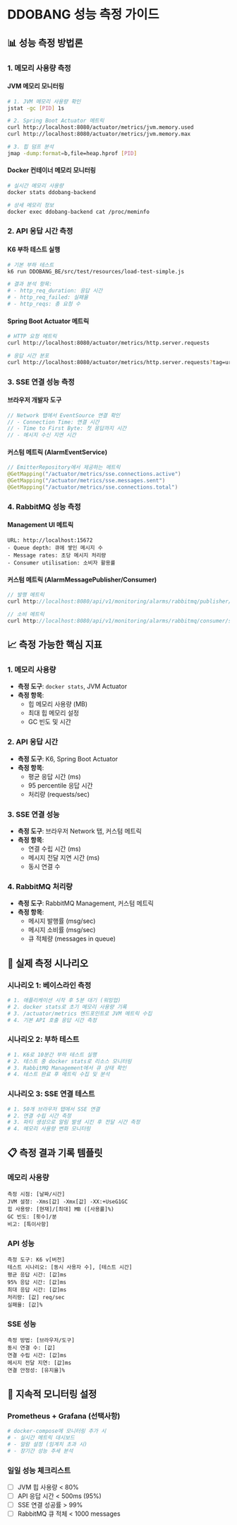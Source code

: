 # DDOBANG 성능 측정 가이드

## 📊 성능 측정 방법론

### 1. 메모리 사용량 측정

#### JVM 메모리 모니터링
```bash
# 1. JVM 메모리 사용량 확인
jstat -gc [PID] 1s

# 2. Spring Boot Actuator 메트릭
curl http://localhost:8080/actuator/metrics/jvm.memory.used
curl http://localhost:8080/actuator/metrics/jvm.memory.max

# 3. 힙 덤프 분석
jmap -dump:format=b,file=heap.hprof [PID]
```

#### Docker 컨테이너 메모리 모니터링
```bash
# 실시간 메모리 사용량
docker stats ddobang-backend

# 상세 메모리 정보
docker exec ddobang-backend cat /proc/meminfo
```

### 2. API 응답 시간 측정

#### K6 부하 테스트 실행
```bash
# 기본 부하 테스트
k6 run DDOBANG_BE/src/test/resources/load-test-simple.js

# 결과 분석 항목:
# - http_req_duration: 응답 시간
# - http_req_failed: 실패율
# - http_reqs: 총 요청 수
```

#### Spring Boot Actuator 메트릭
```bash
# HTTP 요청 메트릭
curl http://localhost:8080/actuator/metrics/http.server.requests

# 응답 시간 분포
curl http://localhost:8080/actuator/metrics/http.server.requests?tag=uri:/api/v1/parties
```

### 3. SSE 연결 성능 측정

#### 브라우저 개발자 도구
```javascript
// Network 탭에서 EventSource 연결 확인
// - Connection Time: 연결 시간
// - Time to First Byte: 첫 응답까지 시간
// - 메시지 수신 지연 시간
```

#### 커스텀 메트릭 (AlarmEventService)
```java
// EmitterRepository에서 제공하는 메트릭
@GetMapping("/actuator/metrics/sse.connections.active")
@GetMapping("/actuator/metrics/sse.messages.sent")
@GetMapping("/actuator/metrics/sse.connections.total")
```

### 4. RabbitMQ 성능 측정

#### Management UI 메트릭
```
URL: http://localhost:15672
- Queue depth: 큐에 쌓인 메시지 수
- Message rates: 초당 메시지 처리량
- Consumer utilisation: 소비자 활용률
```

#### 커스텀 메트릭 (AlarmMessagePublisher/Consumer)
```java
// 발행 메트릭
curl http://localhost:8080/api/v1/monitoring/alarms/rabbitmq/publisher/stats

// 소비 메트릭  
curl http://localhost:8080/api/v1/monitoring/alarms/rabbitmq/consumer/stats
```

## 📈 측정 가능한 핵심 지표

### 1. 메모리 사용량
- **측정 도구**: `docker stats`, JVM Actuator
- **측정 항목**: 
  - 힙 메모리 사용량 (MB)
  - 최대 힙 메모리 설정
  - GC 빈도 및 시간

### 2. API 응답 시간
- **측정 도구**: K6, Spring Boot Actuator
- **측정 항목**:
  - 평균 응답 시간 (ms)
  - 95 percentile 응답 시간
  - 처리량 (requests/sec)

### 3. SSE 연결 성능
- **측정 도구**: 브라우저 Network 탭, 커스텀 메트릭
- **측정 항목**:
  - 연결 수립 시간 (ms)
  - 메시지 전달 지연 시간 (ms)
  - 동시 연결 수

### 4. RabbitMQ 처리량
- **측정 도구**: RabbitMQ Management, 커스텀 메트릭
- **측정 항목**:
  - 메시지 발행률 (msg/sec)
  - 메시지 소비률 (msg/sec)
  - 큐 적체량 (messages in queue)

## 🧪 실제 측정 시나리오

### 시나리오 1: 베이스라인 측정
```bash
# 1. 애플리케이션 시작 후 5분 대기 (워밍업)
# 2. docker stats로 초기 메모리 사용량 기록
# 3. /actuator/metrics 엔드포인트로 JVM 메트릭 수집
# 4. 기본 API 호출 응답 시간 측정
```

### 시나리오 2: 부하 테스트
```bash
# 1. K6로 10분간 부하 테스트 실행
# 2. 테스트 중 docker stats로 리소스 모니터링
# 3. RabbitMQ Management에서 큐 상태 확인
# 4. 테스트 완료 후 메트릭 수집 및 분석
```

### 시나리오 3: SSE 연결 테스트
```bash
# 1. 50개 브라우저 탭에서 SSE 연결
# 2. 연결 수립 시간 측정
# 3. 파티 생성으로 알림 발생 시킨 후 전달 시간 측정
# 4. 메모리 사용량 변화 모니터링
```

## 📋 측정 결과 기록 템플릿

### 메모리 사용량
```
측정 시점: [날짜/시간]
JVM 설정: -Xms[값] -Xmx[값] -XX:+UseG1GC
힙 사용량: [현재]/[최대] MB ([사용률]%)
GC 빈도: [횟수]/분
비고: [특이사항]
```

### API 성능
```
측정 도구: K6 v[버전]
테스트 시나리오: [동시 사용자 수], [테스트 시간]
평균 응답 시간: [값]ms
95% 응답 시간: [값]ms
최대 응답 시간: [값]ms
처리량: [값] req/sec
실패율: [값]%
```

### SSE 성능
```
측정 방법: [브라우저/도구]
동시 연결 수: [값]
연결 수립 시간: [값]ms
메시지 전달 지연: [값]ms
연결 안정성: [유지율]%
```

## 🔧 지속적 모니터링 설정

### Prometheus + Grafana (선택사항)
```yaml
# docker-compose에 모니터링 추가 시
# - 실시간 메트릭 대시보드
# - 알람 설정 (임계치 초과 시)
# - 장기간 성능 추세 분석
```

### 일일 성능 체크리스트
- [ ] JVM 힙 사용량 < 80%
- [ ] API 응답 시간 < 500ms (95%)
- [ ] SSE 연결 성공률 > 99%
- [ ] RabbitMQ 큐 적체 < 1000 messages
